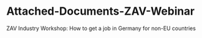 # Attached-Documents-ZAV-Webinar
ZAV Industry Workshop: How to get a job in Germany for non-EU countries
